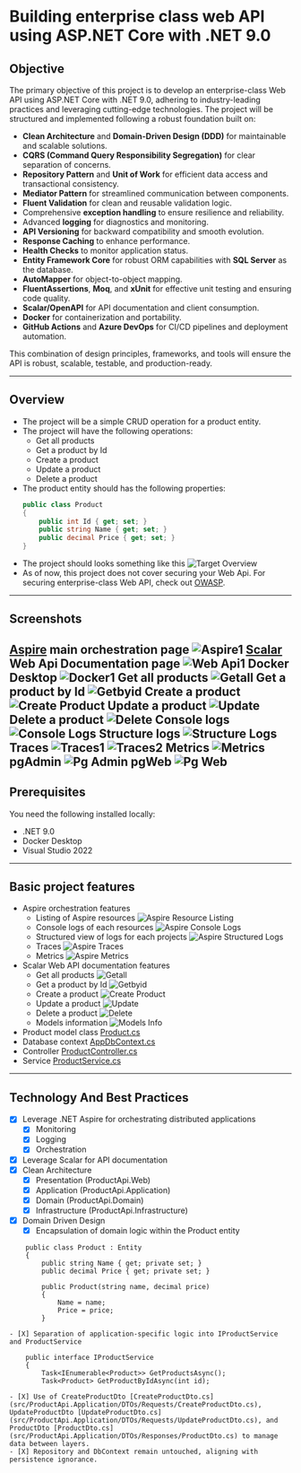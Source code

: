 # Building enterprise class web API using ASP.NET Core with .NET 9.0

## Objective 
The primary objective of this project is to develop an enterprise-class Web API using ASP.NET Core with .NET 9.0, adhering to industry-leading practices and leveraging cutting-edge technologies. The project will be structured and implemented following a robust foundation built on:  

- **Clean Architecture** and **Domain-Driven Design (DDD)** for maintainable and scalable solutions.  
- **CQRS (Command Query Responsibility Segregation)** for clear separation of concerns.  
- **Repository Pattern** and **Unit of Work** for efficient data access and transactional consistency.  
- **Mediator Pattern** for streamlined communication between components.  
- **Fluent Validation** for clean and reusable validation logic.  
- Comprehensive **exception handling** to ensure resilience and reliability.  
- Advanced **logging** for diagnostics and monitoring.  
- **API Versioning** for backward compatibility and smooth evolution.  
- **Response Caching** to enhance performance.  
- **Health Checks** to monitor application status.  
- **Entity Framework Core** for robust ORM capabilities with **SQL Server** as the database.  
- **AutoMapper** for object-to-object mapping.  
- **FluentAssertions**, **Moq**, and **xUnit** for effective unit testing and ensuring code quality.  
- **Scalar/OpenAPI** for API documentation and client consumption.  
- **Docker** for containerization and portability.  
- **GitHub Actions** and **Azure DevOps** for CI/CD pipelines and deployment automation.  

This combination of design principles, frameworks, and tools will ensure the API is robust, scalable, testable, and production-ready.  

--- 
## Overview
 - The project will be a simple CRUD operation for a product entity.
 - The project will have the following operations:
   - Get all products
   - Get a product by Id
   - Create a product
   - Update a product
   - Delete a product
 - The product entity should has the following properties:
   ```csharp
   public class Product
   {
	   public int Id { get; set; }
	   public string Name { get; set; }
	   public decimal Price { get; set; }
   }
   ```
 - The project should looks something like this
![Target Overview](images/TargetOverview.png)
 - As of now, this project does not cover securing your Web Api. For securing enterprise-class Web API, check out [OWASP](https://cheatsheetseries.owasp.org/cheatsheets/DotNet_Security_Cheat_Sheet.html).
 --- 

## Screenshots
[Aspire](https://learn.microsoft.com/en-us/dotnet/aspire/get-started/aspire-overview) main orchestration page
![Aspire1](images/Aspire1.png)
[Scalar](https://scalar.com/) Web Api Documentation page
![Web Api1](images/WebApi1.png)
Docker Desktop 
![Docker1](images/Docker1.png)
Get all products
![Getall](images/getall.png)
Get a product by Id
![Getbyid](images/Getbyid.png)
Create a product
![Create Product](images/CreateProduct.png)
Update a product
![Update](images/Update.png)
Delete a product
![Delete](images/Delete.png)
Console logs
![Console Logs](images/consoleLogs.png)
Structure logs
![Structure Logs](images/structureLogs.png)
Traces
![Traces1](images/Traces1.png)
![Traces2](images/Traces2.png)
Metrics
![Metrics](images/Metrics.png)
pgAdmin
![Pg Admin](images/pgAdmin.png)
pgWeb
![Pg Web](images/pgWeb.png)
 --- 

## Prerequisites
You need the following installed locally:
- .NET 9.0
- Docker Desktop 
- Visual Studio 2022
 --- 

## Basic project features
- Aspire orchestration features
    - Listing of Aspire resources
![Aspire Resource Listing](images/AspireResourceListing.png)
    - Console logs of each resources
![Aspire Console Logs](images/AspireConsoleLogs.png)
    - Structured view of logs for each projects
![Aspire Structured Logs](images/AspireStructuredLogs.png)
    - Traces
![Aspire Traces](images/AspireTraces.png)
    - Metrics
![Aspire Metrics](images/AspireMetrics.png)
- Scalar Web API documentation features
    - Get all products
![Getall](images/getall.png)
    - Get a product by Id
![Getbyid](images/Getbyid.png)
    - Create a product
![Create Product](images/CreateProduct.png)
    - Update a product
![Update](images/Update.png)
    - Delete a product
![Delete](images/Delete.png)
    - Models information
![Models Info](images/ModelsInfo.png)
- Product model class
[Product.cs](src/ProductApi.Domain/Entities/Product.cs)
- Database context
[AppDbContext.cs](src/ProductApi.Infrastructure/Data/AppDbContext.cs)
- Controller
[ProductController.cs](src/ProductApi.Api/Controllers/ProductController.cs)
- Service
[ProductService.cs](src/ProductApi.Application/Services/ProductService.cs)

 --- 

## Technology And Best Practices
- [X] Leverage .NET Aspire for orchestrating distributed applications
    - [X] Monitoring
	- [X] Logging
	- [X] Orchestration
- [X] Leverage Scalar for API documentation
- [X] Clean Architecture
	- [X] Presentation (ProductApi.Web)
	- [X] Application (ProductApi.Application)
	- [X] Domain (ProductApi.Domain)
	- [X] Infrastructure (ProductApi.Infrastructure)
- [X] Domain Driven Design
    - [X] Encapsulation of domain logic within the Product entity
```
    public class Product : Entity
    {
        public string Name { get; private set; }
        public decimal Price { get; private set; }

        public Product(string name, decimal price)
        {
            Name = name;
            Price = price;
        }
```
	- [X] Separation of application-specific logic into IProductService and ProductService
```
	public interface IProductService
	{
		Task<IEnumerable<Product>> GetProductsAsync();
		Task<Product> GetProductByIdAsync(int id);
```
	- [X] Use of CreateProductDto [CreateProductDto.cs](src/ProductApi.Application/DTOs/Requests/CreateProductDto.cs), UpdateProductDto [UpdateProductDto.cs](src/ProductApi.Application/DTOs/Requests/UpdateProductDto.cs), and ProductDto [ProductDto.cs](src/ProductApi.Application/DTOs/Responses/ProductDto.cs) to manage data between layers.
	- [X] Repository and DbContext remain untouched, aligning with persistence ignorance.


